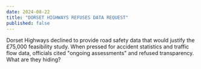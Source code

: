 ```yaml
---
date: 2024-08-22
title: "DORSET HIGHWAYS REFUSES DATA REQUEST"
published: false
---
```

Dorset Highways declined to provide road safety data that would justify the £75,000 feasibility study. When pressed for accident statistics and traffic flow data, officials cited "ongoing assessments" and refused transparency. What are they hiding?